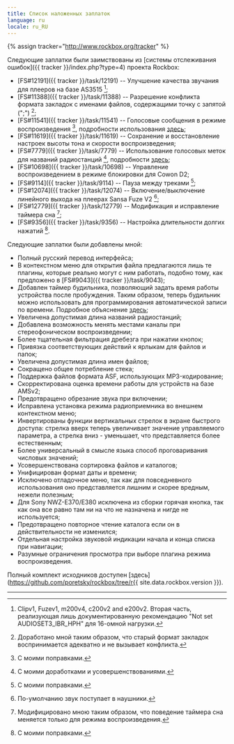 ```yaml
---
title: Список наложенных заплаток
language: ru
locale: ru_RU
---
```


{% assign tracker="http://www.rockbox.org/tracker" %}

Следующие заплатки были заимствованы из
[системы отслеживания ошибок]({{ tracker }}/index.php?type=4)
проекта Rockbox:

- [FS#12191]({{ tracker }}/task/12191) -- Улучшение качества звучания
  для плееров на базе AS3515 [^1];
- [FS#11388]({{ tracker }}/task/11388) -- Разрешение конфликта формата
  закладок с именами файлов, содержащими точку с запятой (";") [^3];
- [FS#11541]({{ tracker }}/task/11541) -- Голосовые сообщения в режиме
  воспроизведения [^2],
  подробности использования [здесь](features-ru.md#anchor1);
- [FS#11619]({{ tracker }}/task/11619) -- Сохранение и восстановление
  настроек высоты тона и скорости воспроизведения;
- [FS#7779]({{ tracker }}/task/7779) -- Использование голосовых меток
  для названий радиостанций [^4],
  подробности [здесь](features-ru.md#anchor3);
- [FS#10698]({{ tracker }}/task/10698) -- Управление воспроизведением
  в режиме блокировки для Cowon D2;
- [FS#9114]({{ tracker }}/task/9114) -- Пауза между треками [^2];
- [FS#12074]({{ tracker }}/task/12074) -- Включение/выключение
  линейного выхода на плеерах Sansa Fuze V2 [^5];
- [FS#12779]({{ tracker }}/task/12779) -- Модификация и исправление
  таймера сна [^6];
- [FS#9356]({{ tracker }}/task/9356) -- Настройка длительности долгих
  нажатий [^2].

Следующие заплатки были добавлены мной:

- Полный русский перевод интерфейса;
- В контекстном меню для открытия файла предлагаются лишь те плагины,
  которые реально могут с ним работать, подобно тому, как предложено
  в [FS#9043]({{ tracker }}/task/9043);
- Добавлен таймер будильника, позволяющий задать время работы
  устройства после пробуждения. Таким образом, теперь будильник можно
  использовать для программирования автоматической записи по
  времени. Подробное объяснение [здесь](features-ru.md#anchor2);
- Увеличена допустимая длина названий радиостанций;
- Добавлена возможность менять местами каналы при стереофоническом
  воспроизведении;
- Более тщательная фильтрация дребезга при нажатии кнопок;
- Привязка соответствующих действий к ярлыкам для файлов и папок;
- Увеличена допустимая длина имен файлов;
- Сокращено общее потребление стека;
- Поддержка файлов формата ASF, использующих MP3-кодирование;
- Скорректирована оценка времени работы для устройств на базе AMSv2;
- Предотвращено обрезание звука при включении;
- Исправлена установка режима радиоприемника во внешнем контекстном
  меню;
- Инвертированы функции вертикальных стрелок в экране быстрого
  доступа: стрелка вверх теперь увеличивает значение управляемого
  параметра, а стрелка вниз - уменьшает, что представляется более
  естественным;
- Более универсальный в смысле языка способ проговаривания числовых
  значений;
- Усовершенствована сортировка файлов и каталогов;
- Унифицирован формат даты и времени;
- Исключено отладочное меню, так как для повседневного использования
  оно представляется лишним и скорее вредным, нежели полезным;
- Для Sony NWZ-E370/E380 исключена из сборки горячая кнопка, так как
  она все равно там ни на что не назначена и нигде не используется;
- Предотвращено повторное чтение каталога если он в действительности
  не изменился;
- Отдельная настройка звуковой индикации начала и конца списка при
  навигации;
- Разумные ограничения просмотра при выборе плагина режима
  воспроизведения.

Полный комплект исходников доступен
[здесь](https://github.com/poretsky/rockbox/tree/r{{ site.data.rockbox.version }}).

----

[^1]: Clipv1, Fuzev1, m200v4, c200v2 and e200v2. Вторая часть, реализующая лишь документированную рекомендацию "Not set AUDIOSET3_IBR_HPH" для 16-омной нагрузки.

[^2]: С моими поправками.

[^3]:Доработано мной таким образом, что старый формат закладок воспринимается адекватно и не вызывает конфликта.

[^4]: С моими доработками и усовершенствованиями.

[^5]: По-умолчанию звук поступает в наушники.

[^6]: Модифицировано мною таким образом, что поведение таймера сна меняется только для режима воспроизведения.
